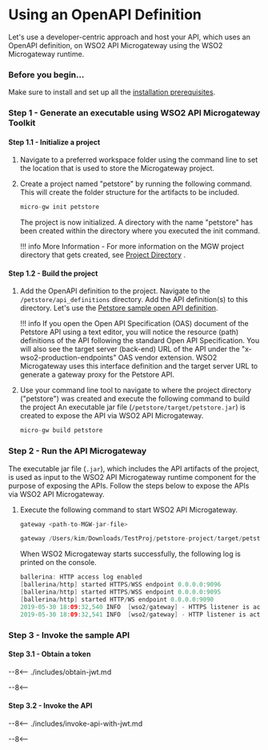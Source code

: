 # Using an OpenAPI Definition

Let's use a developer-centric approach and host your API, which uses an OpenAPI definition, on WSO2 API Microgateway using the WSO2 Microgateway runtime.

### Before you begin...

Make sure to install and set up all the [installation prerequisites]({{base_path}}/install-and-setup/install-on-vm/).

### Step 1 - Generate an executable using WSO2 API Microgateway Toolkit

#### Step 1.1 - Initialize a project

1.  Navigate to a preferred workspace folder using the command line to set the location that is used to store the Microgateway project.
2.  Create a project named "petstore" by running the following command. This will create the folder structure for the artifacts to be included.

    ``` java
    micro-gw init petstore
    ```

     The project is now initialized. A directory with the name "petstore" has been created within the directory where you executed the init command.

    !!! info
        More Information
        -   For more information on the MGW project directory that gets created, see [Project Directory]({{base_path}}/reference/project-directory/) .

#### Step 1.2 - Build the project

1.  Add the OpenAPI definition to the project.
    Navigate to the `/petstore/api_definitions` directory. Add the API definition(s) to this directory. Let's use the [Petstore sample open API definition](https://github.com/wso2/product-microgateway/blob/master/samples/petstore_basic.yaml).

    !!! info
        If you open the Open API Specification (OAS) document of the Petstore API using a text editor, you will notice the resource (path) definitions of the API following the standard Open API Specification. You will also see the target server (back-end) URL of the API under the "x-wso2-production-endpoints" OAS vendor extension. WSO2 Microgateway uses this interface definition and the target server URL to generate a gateway proxy for the Petstore API.

2.  Use your command line tool to navigate to where the project directory ("petstore") was created and execute the following command to build the project
    An executable jar file (`/petstore/target/petstore.jar`) is created to expose the API via WSO2 API Microgateway.

    ``` java
    micro-gw build petstore
    ```

### Step 2 - Run the API Microgateway

The executable jar file (`.jar`), which includes the API artifacts of the project, is used as input to the WSO2 API Microgateway runtime component for the purpose of exposing the APIs. Follow the steps below to expose the APIs via WSO2 API Microgateway.

1.  Execute the following command to start WSO2 API Microgateway.

    ``` java tab="Format"
    gateway <path-to-MGW-jar-file>
    ```
    
    ``` java tab="Example"
    gateway /Users/kim/Downloads/TestProj/petstore-project/target/petstore-project.jar
    ```

    When WSO2 Microgateway starts successfully, the following log is printed on the console.

    ``` java
    ballerina: HTTP access log enabled
    [ballerina/http] started HTTPS/WSS endpoint 0.0.0.0:9096
    [ballerina/http] started HTTPS/WSS endpoint 0.0.0.0:9095
    [ballerina/http] started HTTP/WS endpoint 0.0.0.0:9090
    2019-05-30 18:09:32,540 INFO  [wso2/gateway] - HTTPS listener is active on port 9095 
    2019-05-30 18:09:32,541 INFO  [wso2/gateway] - HTTP listener is active on port 9090 
    ```
    
### Step 3 - Invoke the sample API
#### Step 3.1 - Obtain a token
 --8<--
 ./includes/obtain-jwt.md
 
 --8<--
 
#### Step 3.2 - Invoke the API

 --8<--
 ./includes/invoke-api-with-jwt.md
 
 --8<--


